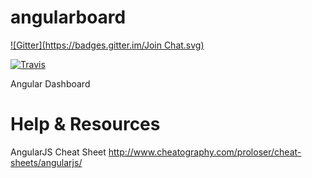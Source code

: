 angularboard
============
[![Gitter](https://badges.gitter.im/Join Chat.svg)](https://gitter.im/angularboard/angularboard?utm_source=badge&utm_medium=badge&utm_campaign=pr-badge&utm_content=badge)

[![Travis](https://travis-ci.org/angularboard/angularboard.svg)](https://travis-ci.org/angularboard/angularboard)

Angular Dashboard

Help & Resources
================

AngularJS Cheat Sheet http://www.cheatography.com/proloser/cheat-sheets/angularjs/
